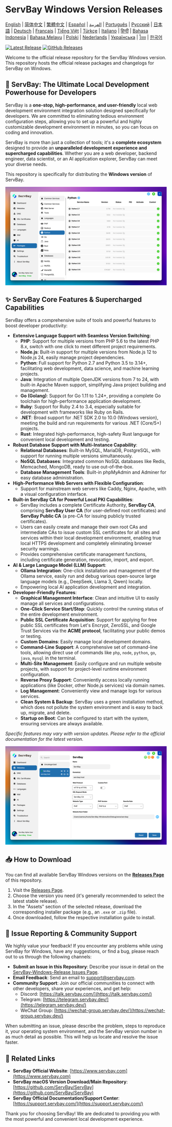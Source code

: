 # ServBay Windows Version Releases

[English](/README.md) | [简体中文](/README_zh-CN.md) | [繁體中文](/README_zh-TW.md) | [Español](/README_es.md) | [العربية](/README_ar.md) | [Português](/README_pt.md) | [Русский](/README_ru.md) | [日本語](/README_ja.md) | [Deutsch](/README_de.md) | [Français](/README_fr.md) | [Tiếng Việt](/README_vi.md) | [Türkçe](/README_tr.md) | [Italiano](/README_it.md) | [हिन्दी](/README_hi.md) | [Bahasa Indonesia](/README_id.md) | [Bahasa Melayu](/README_ms.md) | [Polski](/README_pl.md) | [Nederlands](/README_nl.md) | [Українська](/README_uk.md) | [ไทย](/README_th.md) | [한국어](/README_ko.md)

[![Latest Release](https://img.shields.io/github/v/release/ServBay/ServBay-Windows-Release?display_name=tag&sort=date&label=Latest%20Release)](./releases/latest)
[![GitHub Releases](https://img.shields.io/github/downloads/ServBay/ServBay-Windows-Release/total?label=Total%20Downloads)](./releases)

Welcome to the official release repository for the ServBay Windows version. This repository hosts the official release packages and changelogs for ServBay on Windows.

## 🚀 ServBay: The Ultimate Local Development Powerhouse for Developers

ServBay is a **one-stop, high-performance, and user-friendly** local web development environment integration solution designed specifically for developers. We are committed to eliminating tedious environment configuration steps, allowing you to set up a powerful and highly customizable development environment in minutes, so you can focus on coding and innovation.

ServBay is more than just a collection of tools; it's a **complete ecosystem** designed to provide an **unparalleled development experience and supercharged capabilities**. Whether you are a web developer, backend engineer, data scientist, or an AI application explorer, ServBay can meet your diverse needs.

This repository is specifically for distributing the **Windows version** of ServBay.

![ServBay Windows version screenshot: Softwares](screenshots/softwares.png)

## ✨ ServBay Core Features & Supercharged Capabilities

ServBay offers a comprehensive suite of tools and powerful features to boost developer productivity:

*   **Extensive Language Support with Seamless Version Switching**:
    *   **PHP**: Support for multiple versions from PHP 5.6 to the latest PHP 8.x, switch with one click to meet different project requirements.
    *   **Node.js**: Built-in support for multiple versions from Node.js 12 to Node.js 24, easily manage project dependencies.
    *   **Python**: Full support for Python 2.7 and Python 3.5 to 3.14+, facilitating web development, data science, and machine learning projects.
    *   **Java**: Integration of multiple OpenJDK versions from 7 to 24, with built-in Apache Maven support, simplifying Java project building and management.
    *   **Go (Golang)**: Support for Go 1.11 to 1.24+, providing a complete Go toolchain for high-performance application development.
    *   **Ruby**: Support for Ruby 2.4 to 3.4, especially suitable for development with frameworks like Ruby on Rails.
    *   **.NET**: Broad support for .NET SDK 2.0 to 10.0 (Windows version), meeting the build and run requirements for various .NET (Core/5+) projects.
    *   **Rust**: Integrated high-performance, high-safety Rust language for convenient local development and testing.
*   **Robust Database Support with Multi-Instance Capability**:
    *   **Relational Databases**: Built-in MySQL, MariaDB, PostgreSQL, with support for running multiple versions simultaneously.
    *   **NoSQL Databases**: Integrated common NoSQL databases like Redis, Memcached, MongoDB, ready to use out-of-the-box.
    *   **Database Management Tools**: Built-in phpMyAdmin and Adminer for easy database administration.
*   **High-Performance Web Servers with Flexible Configuration**:
    *   Support for mainstream web servers like Caddy, Nginx, Apache, with a visual configuration interface.
*   **Built-in ServBay CA for Powerful Local PKI Capabilities**:
    *   ServBay includes a complete Certificate Authority, **ServBay CA**, comprising **ServBay User CA** (for user-defined root certificates) and **ServBay Public CA** (a pre-CA for issuing publicly trusted certificates).
    *   Users can easily create and manage their own root CAs and intermediate CAs to issue custom SSL certificates for all sites and services within their local development environment, enabling true local HTTPS development and completely eliminating browser security warnings.
    *   Provides comprehensive certificate management functions, including certificate generation, revocation, import, and export.
*   **AI & Large Language Model (LLM) Support**:
    *   **Ollama Integration**: One-click installation and management of the Ollama service, easily run and debug various open-source large language models (e.g., DeepSeek, Llama 3, Qwen) locally.
    *   Empowering local AI application development and integration.
*   **Developer-Friendly Features**:
    *   **Graphical Management Interface**: Clean and intuitive UI to easily manage all services and configurations.
    *   **One-Click Service Start/Stop**: Quickly control the running status of the entire development environment.
    *   **Public SSL Certificate Acquisition**: Support for applying for free public SSL certificates from Let's Encrypt, ZeroSSL, and Google Trust Services via the **ACME protocol**, facilitating your public demos or testing.
    *   **Custom Domains**: Easily manage local development domains.
    *   **Command-Line Support**: A comprehensive set of command-line tools, allowing direct use of commands like `php`, `node`, `python`, `go`, `java`, `mysql` in the terminal.
    *   **Multi-Site Management**: Easily configure and run multiple website projects, with support for project-level runtime environment configuration.
    *   **Reverse Proxy Support**: Conveniently access locally running applications (like Docker, other Node.js services) via domain names.
    *   **Log Management**: Conveniently view and manage logs for various services.
    *   **Clean System & Backup**: ServBay uses a green installation method, which does not pollute the system environment and is easy to back up, migrate, and delete.
    *   **Startup on Boot**: Can be configured to start with the system, ensuring services are always available.

*Specific features may vary with version updates. Please refer to the official documentation for the latest version.*


![ServBay Windows version screenshot: Website](screenshots/website.png)


## 📥 How to Download

You can find all available ServBay Windows versions on the **[Releases Page](./releases)** of this repository.

1.  Visit the [Releases Page](./releases).
2.  Choose the version you need (it's generally recommended to select the latest stable release).
3.  In the "Assets" section of the selected release, download the corresponding installer package (e.g., an `.exe` or `.zip` file).
4.  Once downloaded, follow the respective installation guide to install.

## 💬 Issue Reporting & Community Support

We highly value your feedback! If you encounter any problems while using ServBay for Windows, have any suggestions, or find a bug, please reach out to us through the following channels:

*   **Submit an Issue in this Repository**: Describe your issue in detail on the [ServBay-Windows-Release Issues Page](./issues).
*   **Email Feedback**: Send an email to [support@servbay.com](mailto:support@servbay.com).
*   **Community Support**: Join our official communities to connect with other developers, share your experiences, and get help:
    *   Discord: [https://talk.servbay.com/](https://talk.servbay.com/)
    *   Telegram: [https://telegram.servbay.dev/](https://telegram.servbay.dev/)
    *   WeChat Group: [https://wechat-group.servbay.dev/](https://wechat-group.servbay.dev/)

When submitting an issue, please describe the problem, steps to reproduce it, your operating system environment, and the ServBay version number in as much detail as possible. This will help us locate and resolve the issue faster.

## 🔗 Related Links

*   **ServBay Official Website**: [https://www.servbay.com](https://www.servbay.com)
*   **ServBay macOS Version Download/Main Repository**: [https://github.com/ServBay/ServBay](https://github.com/ServBay/ServBay)
*   **ServBay Official Documentation/Support Center**: [https://support.servbay.com/](https://support.servbay.com/)

Thank you for choosing ServBay! We are dedicated to providing you with the most powerful and convenient local development experience.
